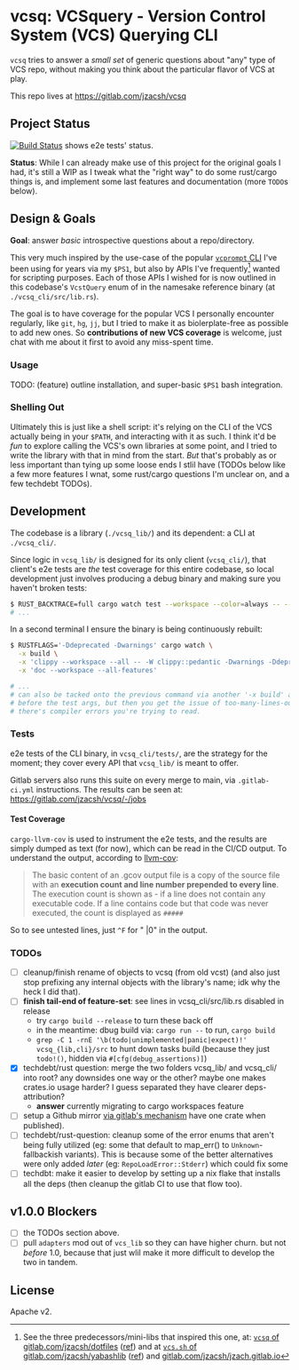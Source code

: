 # vcsq: VCSquery - Version Control System (VCS) Querying CLI

`vcsq` tries to answer a _small set_ of generic questions about "any" type of
VCS repo, without making you think about the particular flavor of VCS at play.

This repo lives at <https://gitlab.com/jzacsh/vcsq>

## Project Status

[![Build Status][gitlab_ci_badge]][gitlab_ci_dash] shows e2e tests' status.

**Status**: While I can already make use of this project for the original goals
I had, it's still a WIP as I tweak what the "right way" to do some rust/cargo
things is, and implement some last features and documentation (more `TODO`s
below).

## Design & Goals

**Goal**: answer _basic_ introspective questions about a repo/directory.

This very much inspired by the use-case of the popular [`vcprompt`
CLI][vcprompt] I've been using for years via my `$PS1`, but also by APIs I've
frequently[^freq] wanted for scripting purposes. Each of those APIs I wished for
is now outlined in this codebase's `VcstQuery` enum of in the namesake
reference binary (at `./vcsq_cli/src/lib.rs`).

The goal is to have coverage for the popular VCS I personally encounter
regularly, like `git`, `hg`, `jj`, but I tried to make it as biolerplate-free as
possible to add new ones. So **contributions of new VCS coverage** is welcome,
just chat with me about it first to avoid any miss-spent time.

### Usage

TODO: (feature) outline installation, and super-basic `$PS1` bash integration.

### Shelling Out

Ultimately this is just like a shell script: it's relying on the CLI of the VCS
actually being in your `$PATH`, and interacting with it as such. I think it'd be
_fun_ to explore calling the VCS's own libraries at some point, and I tried to
write the library with that in mind from the start. _But_ that's probably as or
less important than tying up some loose ends I stlil have (TODOs below like a
few more features I wnat, some rust/cargo questions I'm unclear on, and a few
techdebt TODOs).

## Development

The codebase is a library (`./vcsq_lib/`) and its dependent: a CLI at
`./vcsq_cli/`.

Since logic in `vcsq_lib/` is designed for its only client (`vcsq_cli/`), that
client's e2e tests are _the_ test coverage for this entire codebase, so local
development just involves producing a debug binary and making sure you haven't
broken tests:

```sh
$ RUST_BACKTRACE=full cargo watch test --workspace --color=always -- --nocapture
# ...
```

In a second terminal I ensure the binary is being continuously rebuilt:

```sh
$ RUSTFLAGS='-Ddeprecated -Dwarnings' cargo watch \
  -x build \
  -x 'clippy --workspace --all -- -W clippy::pedantic -Dwarnings -Ddeprecated' \
  -x 'doc --workspace --all-features'

# ...
# can also be tacked onto the previous command via another '-x build' arg at the
# before the test args, but then you get the issue of too-many-lines-output when
# there's compiler errors you're trying to read.
```

### Tests

e2e tests of the CLI binary, in `vcsq_cli/tests/`, are the strategy for the moment;
they cover every API that `vcsq_lib/` is meant to offer.

Gitlab servers also runs this suite on every merge to main, via `.gitlab-ci.yml`
instructions. The results can be seen at:
<https://gitlab.com/jzacsh/vcsq/-/jobs>

#### Test Coverage

`cargo-llvm-cov` is used to instrument the e2e tests, and the results are simply
dumped as text (for now), which can be read in the CI/CD output. To understand
the output, according to [llvm-cov][manLlvmCovDesc]:

> The basic content of an .gcov output file is a copy of the source file with an
> **execution count and line number prepended to every line**. The execution
> count is shown as - if a line does not contain any executable code. If a line
> contains code but that code was never executed, the count is displayed as
> `#####`

So to see untested lines, just `^F` for " |0" in the output.

[manLlvmCovDesc]: https://manpages.debian.org/bookworm/llvm/llvm-cov.1.en.html#GCOV_COMMAND

### TODOs

- [ ] cleanup/finish rename of objects to vcsq (from old vcst) (and also just
  stop prefixing any internal objects with the library's name; idk why the heck
  I did that).
- [ ] **finish tail-end of feature-set**: see lines in vcsq_cli/src/lib.rs
  disabled in release
  - try `cargo build --release` to turn these back off
  - in the meantime: dbug build via: `cargo run --` to run, `cargo build`
  - `grep -C 1 -rnE '\b(todo|unimplemented|panic|expect)!' vcsq_{lib,cli}/src` to
  hunt down tasks build (because they just `todo!()`, hidden via
  `#[cfg(debug_assertions)]`)
- [x] techdebt/rust question: merge the two folders vcsq_lib/ and vcsq_cli/ into
  root? any downsides one way or the other? maybe one makes crates.io usage
  harder? I guess separated they have clearer deps-attribution?
  - **answer** currently migrating to cargo workspaces feature
- [ ] setup a Github mirror [via gitlab's mechanism][gLabToGhubMirror]
  have one crate when published).
- [ ] techdebt/rust-question: cleanup some of the error enums that aren't being
  fully utilized (eg: some that default to map_err() to `Unknown`-fallbackish
  variants). This is because some of the better alternatives were only added
  _later_ (eg: `RepoLoadError::Stderr`) which could fix some
- [ ] techdbt: make it easier to develop by setting up a nix flake that installs
  all the deps (then cleanup the gitlab CI to use that flow too).

## v1.0.0 Blockers

- [ ] the TODOs section above.
- [ ] pull `adapters` mod out of `vcs_lib` so they can have higher churn. but
  not _before_ 1.0, because that just wlil make it more difficult to develop the
  two in tandem.

[^freq]:
    See the three predecessors/mini-libs that inspired this one, at:
    [`vcsq` of gitlab.com/jzacsh/dotfiles][dotsVcsq] ([ref][dotsVcsq_ref]) and at
    [`vcs.sh` of gitlab.com/jzacsh/yabashlib][yblibVcs] ([ref][yblibVcs_ref]) and
    [gitlab.com/jzacsh/jzach.gitlab.io][wwwVcsts]

[gLabToGhubMirror]: https://docs.gitlab.com/ee/user/project/repository/mirror/push.html#set-up-a-push-mirror-from-gitlab-to-github
[yblibVcs]: https://gitlab.com/jzacsh/yabashlib/-/blob/main/src/vcs.sh
[yblibVcs_ref]: https://gitlab.com/jzacsh/yabashlib/-/blob/dd838fc3b32a66fe2ec95fb85a5e9aa67280fee9/src/vcs.sh
[dotsVcsq]: https://gitlab.com/jzacsh/dotfiles/-/blob/main/bin/lib/vcsq
[dotsVcsq_ref]: https://gitlab.com/jzacsh/dotfiles/-/blob/2543adf4a6d4fcf946d0fda2c70658f72739a250/bin/lib/vcsq
[wwwVcsts]: https://gitlab.com/jzacsh/jzacsh.gitlab.io/-/blob/fix-jj-usage-vcslib-refactoring/src/bin/vcslib.ts?ref_type=heads
[gitlab_ci_badge]: https://gitlab.com/jzacsh/vcsq/badges/main/pipeline.svg
[gitlab_ci_dash]: https://gitlab.com/jzacsh/vcsq/-/jobs
[vcprompt]: http://vc.gerg.ca/hg/vcprompt

## License

Apache v2.
